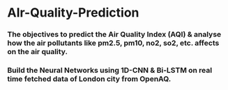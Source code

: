 # AIr-Quality-Prediction
### The objectives to predict the Air Quality Index (AQI) & analyse how the air pollutants like pm2.5, pm10, no2, so2, etc. affects on the air quality.
### Build the Neural Networks using 1D-CNN & Bi-LSTM on real time fetched data of London city from OpenAQ.
